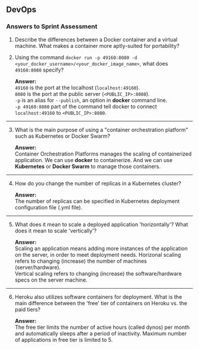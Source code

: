 ## DevOps
### Answers to Sprint Assessment

1. Describe the differences between a Docker container and a virtual machine. What makes a container more aptly-suited for portability?



2. Using the command `docker run -p 49160:8080 -d <your_docker_username>/<your_docker_image_name>`, what does `49160:8080` specify?

    **Answer:**  
    `49160` is the port at the localhost (`localhost:49160`).  
    `8080` is the port at the public server (`<PUBLIC_IP>:8080`).  
    `-p` is an alias for `--publish`, an option in **docker** command line.  
    `-p 49160:8080` part of the command tell docker to connect `localhost:49160` to `<PUBLIC_IP>:8080`.

---

3. What is the main purpose of using a "container orchestration platform" such as Kubernetes or Docker Swarm?

    **Answer:**  
    Container Orchestration Platforms manages the scaling of containerized application. We can use **docker** to containerize. And we can use **Kubernetes** or **Docker Swarm** to manage those containers.

---

4. How do you change the number of replicas in a Kubernetes cluster?

    **Answer:**  
    The number of replicas can be specified in Kubernetes deployment configuration file (.yml file).

---

5. What does it mean to scale a deployed application 'horizontally'? What does it mean to scale 'vertically'?

    **Answer:**  
    Scaling an application means adding more instances of the application on the server, in order to meet deployment needs. Horizonal scaling refers to changing (increase) the number of machines (server/hardware).  
    Vertical scaling refers to changing (increase) the software/hardware specs on the server machine.

---

6. Heroku also utilizes software containers for deployment. What is the main difference between the 'free' tier of containers on Heroku vs. the paid tiers?

    **Answer:**  
    The free tier limits the number of active hours (called dynos) per month and automatically sleeps after a period of inactivity. Maximum number of applications in free tier is limited to 5.

